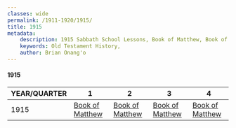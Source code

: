```yaml
---
classes: wide
permalink: /1911-1920/1915/
title: 1915
metadata:
    description: 1915 Sabbath School Lessons, Book of Matthew, Book of Matthew, Book of Matthew, Book of Matthew
    keywords: Old Testament History,
    author: Brian Onang'o
---
```


#### 1915

YEAR/QUARTER |   1  | 2| 3| 4
-------------|------------|---|--|---
1915   |  [Book of Matthew](/1911-1920/1915/quarter1) | [Book of Matthew](/1911-1920/1915/quarter2) | [Book of Matthew](/1911-1920/1915/quarter3) | [Book of Matthew](/1911-1920/1915/quarter4) |
 